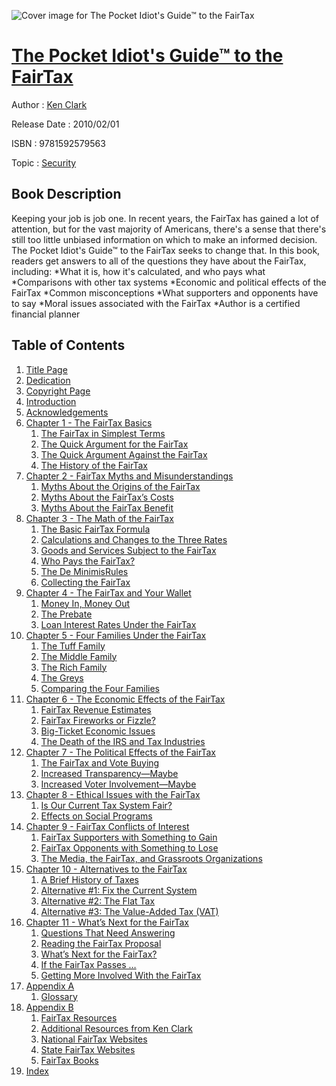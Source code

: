 ![Cover image for The Pocket Idiot&#39;s Guide™ to the FairTax](https://imgdetail.ebookreading.net/cover/cover/security/EB9781592579563.jpg)

[The Pocket Idiot&#39;s Guide™ to the FairTax](https://ebookreading.net/view/book/The+Pocket+Idiot%26%2339%3Bs+Guide%E2%84%A2+to+the+FairTax-EB9781592579563_1.html "The Pocket Idiot&#39;s Guide™ to the FairTax")
====================================================================================================================

Author : [Ken Clark](https://ebookreading.net/search/author/Ken+Clark)

Release Date : 2010/02/01

ISBN : 9781592579563

Topic : [Security](https://ebookreading.net/search/category/security)

Book Description
-----------------

Keeping your job is job one.
In recent years, the FairTax has gained a lot of attention, but for the vast majority of Americans, there's a sense that there's still too little unbiased information on which to make an informed decision. The Pocket Idiot's Guide™ to the FairTax seeks to change that. In this book, readers get answers to all of the questions they have about the FairTax, including:
*What it is, how it's calculated, and who pays what
*Comparisons with other tax systems
*Economic and political effects of the FairTax
*Common misconceptions
*What supporters and opponents have to say
*Moral issues associated with the FairTax
*Author is a certified financial planner
              
Table of Contents
-----------------

1. [Title Page](https://ebookreading.net/view/book/The+Pocket+Idiot%26%2339%3Bs+Guide%E2%84%A2+to+the+FairTax-EB9781592579563_3.html)
1. [Dedication](https://ebookreading.net/view/book/The+Pocket+Idiot%26%2339%3Bs+Guide%E2%84%A2+to+the+FairTax-EB9781592579563_4.html)
1. [Copyright Page](https://ebookreading.net/view/book/The+Pocket+Idiot%26%2339%3Bs+Guide%E2%84%A2+to+the+FairTax-EB9781592579563_5.html)
1. [Introduction](https://ebookreading.net/view/book/The+Pocket+Idiot%26%2339%3Bs+Guide%E2%84%A2+to+the+FairTax-EB9781592579563_6.html)
1. [Acknowledgements](https://ebookreading.net/view/book/The+Pocket+Idiot%26%2339%3Bs+Guide%E2%84%A2+to+the+FairTax-EB9781592579563_7.html)
1. [Chapter 1 - The FairTax Basics](https://ebookreading.net/view/book/The+Pocket+Idiot%26%2339%3Bs+Guide%E2%84%A2+to+the+FairTax-EB9781592579563_8.html)
    1. [The FairTax in Simplest Terms ](https://ebookreading.net/view/book/The+Pocket+Idiot%26%2339%3Bs+Guide%E2%84%A2+to+the+FairTax-EB9781592579563_9.html#h1_id_6)
    1. [The Quick Argument for the FairTax ](https://ebookreading.net/view/book/The+Pocket+Idiot%26%2339%3Bs+Guide%E2%84%A2+to+the+FairTax-EB9781592579563_10.html#h1_id_7)
    1. [The Quick Argument Against the FairTax ](https://ebookreading.net/view/book/The+Pocket+Idiot%26%2339%3Bs+Guide%E2%84%A2+to+the+FairTax-EB9781592579563_11.html#h1_id_8)
    1. [The History of the FairTax ](https://ebookreading.net/view/book/The+Pocket+Idiot%26%2339%3Bs+Guide%E2%84%A2+to+the+FairTax-EB9781592579563_12.html#h1_id_9)
1. [Chapter 2 - FairTax Myths and Misunderstandings](https://ebookreading.net/view/book/The+Pocket+Idiot%26%2339%3Bs+Guide%E2%84%A2+to+the+FairTax-EB9781592579563_13.html)
    1. [Myths About the Origins of the FairTax ](https://ebookreading.net/view/book/The+Pocket+Idiot%26%2339%3Bs+Guide%E2%84%A2+to+the+FairTax-EB9781592579563_14.html#h1_id_10)
    1. [Myths About the FairTax’s Costs ](https://ebookreading.net/view/book/The+Pocket+Idiot%26%2339%3Bs+Guide%E2%84%A2+to+the+FairTax-EB9781592579563_15.html#h1_id_11)
    1. [Myths About the FairTax Benefit ](https://ebookreading.net/view/book/The+Pocket+Idiot%26%2339%3Bs+Guide%E2%84%A2+to+the+FairTax-EB9781592579563_16.html#h1_id_12)
1. [Chapter 3 - The Math of the FairTax](https://ebookreading.net/view/book/The+Pocket+Idiot%26%2339%3Bs+Guide%E2%84%A2+to+the+FairTax-EB9781592579563_17.html)
    1. [The Basic FairTax Formula ](https://ebookreading.net/view/book/The+Pocket+Idiot%26%2339%3Bs+Guide%E2%84%A2+to+the+FairTax-EB9781592579563_18.html#h1_id_13)
    1. [Calculations and Changes to the Three Rates ](https://ebookreading.net/view/book/The+Pocket+Idiot%26%2339%3Bs+Guide%E2%84%A2+to+the+FairTax-EB9781592579563_19.html#h1_id_14)
    1. [Goods and Services Subject to the FairTax ](https://ebookreading.net/view/book/The+Pocket+Idiot%26%2339%3Bs+Guide%E2%84%A2+to+the+FairTax-EB9781592579563_20.html#h1_id_15)
    1. [Who Pays the FairTax? ](https://ebookreading.net/view/book/The+Pocket+Idiot%26%2339%3Bs+Guide%E2%84%A2+to+the+FairTax-EB9781592579563_21.html#h1_id_16)
    1. [The De MinimisRules ](https://ebookreading.net/view/book/The+Pocket+Idiot%26%2339%3Bs+Guide%E2%84%A2+to+the+FairTax-EB9781592579563_22.html#h1_id_17)
    1. [Collecting the FairTax ](https://ebookreading.net/view/book/The+Pocket+Idiot%26%2339%3Bs+Guide%E2%84%A2+to+the+FairTax-EB9781592579563_23.html#h1_id_18)
1. [Chapter 4 - The FairTax and Your Wallet](https://ebookreading.net/view/book/The+Pocket+Idiot%26%2339%3Bs+Guide%E2%84%A2+to+the+FairTax-EB9781592579563_24.html)
    1. [Money In, Money Out ](https://ebookreading.net/view/book/The+Pocket+Idiot%26%2339%3Bs+Guide%E2%84%A2+to+the+FairTax-EB9781592579563_25.html#h1_id_19)
    1. [The Prebate ](https://ebookreading.net/view/book/The+Pocket+Idiot%26%2339%3Bs+Guide%E2%84%A2+to+the+FairTax-EB9781592579563_26.html#h1_id_20)
    1. [Loan Interest Rates Under the FairTax ](https://ebookreading.net/view/book/The+Pocket+Idiot%26%2339%3Bs+Guide%E2%84%A2+to+the+FairTax-EB9781592579563_27.html#h1_id_21)
1. [Chapter 5 - Four Families Under the FairTax](https://ebookreading.net/view/book/The+Pocket+Idiot%26%2339%3Bs+Guide%E2%84%A2+to+the+FairTax-EB9781592579563_28.html)
    1. [The Tuff Family ](https://ebookreading.net/view/book/The+Pocket+Idiot%26%2339%3Bs+Guide%E2%84%A2+to+the+FairTax-EB9781592579563_29.html#h1_id_22)
    1. [The Middle Family ](https://ebookreading.net/view/book/The+Pocket+Idiot%26%2339%3Bs+Guide%E2%84%A2+to+the+FairTax-EB9781592579563_30.html#h1_id_23)
    1. [The Rich Family ](https://ebookreading.net/view/book/The+Pocket+Idiot%26%2339%3Bs+Guide%E2%84%A2+to+the+FairTax-EB9781592579563_31.html#h1_id_24)
    1. [The Greys ](https://ebookreading.net/view/book/The+Pocket+Idiot%26%2339%3Bs+Guide%E2%84%A2+to+the+FairTax-EB9781592579563_32.html#h1_id_25)
    1. [Comparing the Four Families ](https://ebookreading.net/view/book/The+Pocket+Idiot%26%2339%3Bs+Guide%E2%84%A2+to+the+FairTax-EB9781592579563_33.html#h1_id_26)
1. [Chapter 6 - The Economic Effects of the FairTax](https://ebookreading.net/view/book/The+Pocket+Idiot%26%2339%3Bs+Guide%E2%84%A2+to+the+FairTax-EB9781592579563_34.html)
    1. [FairTax Revenue Estimates ](https://ebookreading.net/view/book/The+Pocket+Idiot%26%2339%3Bs+Guide%E2%84%A2+to+the+FairTax-EB9781592579563_35.html#h1_id_27)
    1. [FairTax Fireworks or Fizzle? ](https://ebookreading.net/view/book/The+Pocket+Idiot%26%2339%3Bs+Guide%E2%84%A2+to+the+FairTax-EB9781592579563_36.html#h1_id_28)
    1. [Big-Ticket Economic Issues ](https://ebookreading.net/view/book/The+Pocket+Idiot%26%2339%3Bs+Guide%E2%84%A2+to+the+FairTax-EB9781592579563_37.html#h1_id_29)
    1. [The Death of the IRS and Tax Industries ](https://ebookreading.net/view/book/The+Pocket+Idiot%26%2339%3Bs+Guide%E2%84%A2+to+the+FairTax-EB9781592579563_38.html#h1_id_30)
1. [Chapter 7 - The Political Effects of the FairTax](https://ebookreading.net/view/book/The+Pocket+Idiot%26%2339%3Bs+Guide%E2%84%A2+to+the+FairTax-EB9781592579563_39.html)
    1. [The FairTax and Vote Buying ](https://ebookreading.net/view/book/The+Pocket+Idiot%26%2339%3Bs+Guide%E2%84%A2+to+the+FairTax-EB9781592579563_40.html#h1_id_31)
    1. [Increased Transparency—Maybe ](https://ebookreading.net/view/book/The+Pocket+Idiot%26%2339%3Bs+Guide%E2%84%A2+to+the+FairTax-EB9781592579563_41.html#h1_id_32)
    1. [Increased Voter Involvement—Maybe ](https://ebookreading.net/view/book/The+Pocket+Idiot%26%2339%3Bs+Guide%E2%84%A2+to+the+FairTax-EB9781592579563_42.html#h1_id_33)
1. [Chapter 8 - Ethical Issues with the FairTax](https://ebookreading.net/view/book/The+Pocket+Idiot%26%2339%3Bs+Guide%E2%84%A2+to+the+FairTax-EB9781592579563_43.html)
    1. [Is Our Current Tax System Fair? ](https://ebookreading.net/view/book/The+Pocket+Idiot%26%2339%3Bs+Guide%E2%84%A2+to+the+FairTax-EB9781592579563_45.html#h1_id_34)
    1. [Effects on Social Programs ](https://ebookreading.net/view/book/The+Pocket+Idiot%26%2339%3Bs+Guide%E2%84%A2+to+the+FairTax-EB9781592579563_46.html#h1_id_35)
1. [Chapter 9 - FairTax Conflicts of Interest](https://ebookreading.net/view/book/The+Pocket+Idiot%26%2339%3Bs+Guide%E2%84%A2+to+the+FairTax-EB9781592579563_47.html)
    1. [FairTax Supporters with Something to Gain ](https://ebookreading.net/view/book/The+Pocket+Idiot%26%2339%3Bs+Guide%E2%84%A2+to+the+FairTax-EB9781592579563_0.html#h1_id_36)
    1. [FairTax Opponents with Something to Lose ](https://ebookreading.net/view/book/The+Pocket+Idiot%26%2339%3Bs+Guide%E2%84%A2+to+the+FairTax-EB9781592579563_48.html#h1_id_37)
    1. [The Media, the FairTax, and Grassroots Organizations ](https://ebookreading.net/view/book/The+Pocket+Idiot%26%2339%3Bs+Guide%E2%84%A2+to+the+FairTax-EB9781592579563_49.html#h1_id_38)
1. [Chapter 10 - Alternatives to the FairTax](https://ebookreading.net/view/book/The+Pocket+Idiot%26%2339%3Bs+Guide%E2%84%A2+to+the+FairTax-EB9781592579563_50.html)
    1. [A Brief History of Taxes ](https://ebookreading.net/view/book/The+Pocket+Idiot%26%2339%3Bs+Guide%E2%84%A2+to+the+FairTax-EB9781592579563_51.html#h1_id_39)
    1. [Alternative #1: Fix the Current System ](https://ebookreading.net/view/book/The+Pocket+Idiot%26%2339%3Bs+Guide%E2%84%A2+to+the+FairTax-EB9781592579563_52.html#h1_id_40)
    1. [Alternative #2: The Flat Tax ](https://ebookreading.net/view/book/The+Pocket+Idiot%26%2339%3Bs+Guide%E2%84%A2+to+the+FairTax-EB9781592579563_53.html#h1_id_41)
    1. [Alternative #3: The Value-Added Tax (VAT) ](https://ebookreading.net/view/book/The+Pocket+Idiot%26%2339%3Bs+Guide%E2%84%A2+to+the+FairTax-EB9781592579563_54.html#h1_id_42)
1. [Chapter 11 - What’s Next for the FairTax](https://ebookreading.net/view/book/The+Pocket+Idiot%26%2339%3Bs+Guide%E2%84%A2+to+the+FairTax-EB9781592579563_55.html)
    1. [Questions That Need Answering ](https://ebookreading.net/view/book/The+Pocket+Idiot%26%2339%3Bs+Guide%E2%84%A2+to+the+FairTax-EB9781592579563_56.html#h1_id_43)
    1. [Reading the FairTax Proposal ](https://ebookreading.net/view/book/The+Pocket+Idiot%26%2339%3Bs+Guide%E2%84%A2+to+the+FairTax-EB9781592579563_57.html#h1_id_44)
    1. [What’s Next for the FairTax? ](https://ebookreading.net/view/book/The+Pocket+Idiot%26%2339%3Bs+Guide%E2%84%A2+to+the+FairTax-EB9781592579563_58.html#h1_id_45)
    1. [If the FairTax Passes … ](https://ebookreading.net/view/book/The+Pocket+Idiot%26%2339%3Bs+Guide%E2%84%A2+to+the+FairTax-EB9781592579563_59.html#h1_id_46)
    1. [Getting More Involved With the FairTax ](https://ebookreading.net/view/book/The+Pocket+Idiot%26%2339%3Bs+Guide%E2%84%A2+to+the+FairTax-EB9781592579563_60.html#h1_id_47)
1. [Appendix A](https://ebookreading.net/view/book/The+Pocket+Idiot%26%2339%3Bs+Guide%E2%84%A2+to+the+FairTax-EB9781592579563_61.html)
    1. [Glossary ](https://ebookreading.net/view/book/The+Pocket+Idiot%26%2339%3Bs+Guide%E2%84%A2+to+the+FairTax-EB9781592579563_62.html#aph1_id_0)
1. [Appendix B](https://ebookreading.net/view/book/The+Pocket+Idiot%26%2339%3Bs+Guide%E2%84%A2+to+the+FairTax-EB9781592579563_63.html)
    1. [FairTax Resources ](https://ebookreading.net/view/book/The+Pocket+Idiot%26%2339%3Bs+Guide%E2%84%A2+to+the+FairTax-EB9781592579563_64.html#aph1_id_1)
    1. [Additional Resources from Ken Clark ](https://ebookreading.net/view/book/The+Pocket+Idiot%26%2339%3Bs+Guide%E2%84%A2+to+the+FairTax-EB9781592579563_65.html#aph1_id_2)
    1. [National FairTax Websites ](https://ebookreading.net/view/book/The+Pocket+Idiot%26%2339%3Bs+Guide%E2%84%A2+to+the+FairTax-EB9781592579563_66.html#aph1_id_3)
    1. [State FairTax Websites ](https://ebookreading.net/view/book/The+Pocket+Idiot%26%2339%3Bs+Guide%E2%84%A2+to+the+FairTax-EB9781592579563_67.html#aph1_id_4)
    1. [FairTax Books ](https://ebookreading.net/view/book/The+Pocket+Idiot%26%2339%3Bs+Guide%E2%84%A2+to+the+FairTax-EB9781592579563_68.html#aph1_id_5)
1. [Index](https://ebookreading.net/view/book/The+Pocket+Idiot%26%2339%3Bs+Guide%E2%84%A2+to+the+FairTax-EB9781592579563_69.html)
